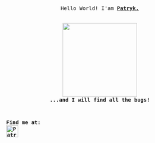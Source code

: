 <p align='center'>
  <samp>
    Hello World! I'am <strong><a rel="nofollow noopener noreferrer" target="_blank" href="https://pl.linkedin.com/in/patrykjelonek">Patryk.</a></strong>
    <br><br><br>
    <img src="https://media4.giphy.com/media/Z9QLIMdHplOlQzg8Py/giphy.gif" width='200px'>
    <br>
    <strong>...and I will find all the bugs!<strong>
  </samp>
</p>

<br>

<p>
  <samp>
    <b>Find me at: </b>
    <br>
      <a href="https://dev.to/patrykjelonek_7">
        <img src="https://d2fltix0v2e0sb.cloudfront.net/dev-rainbow.svg" alt="Patryk's DEV Profile" width="32" height="32">
      </a>
  </samp>
</p>
